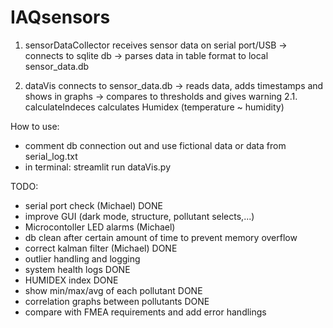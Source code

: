 # IAQsensors

1. sensorDataCollector receives sensor data on serial port/USB -> connects to sqlite db -> parses data in table format to local sensor_data.db

2. dataVis connects to sensor_data.db -> reads data, adds timestamps and shows in graphs -> compares to thresholds and gives warning
2.1. calculateIndeces calculates Humidex (temperature ~ humidity)

How to use:
- comment db connection out and use fictional data or data from serial_log.txt
- in terminal: streamlit run dataVis.py


TODO: 
- serial port check (Michael) DONE
- improve GUI (dark mode, structure, pollutant selects,...) 
- Microcontoller LED alarms (Michael)
- db clean after certain amount of time to prevent memory overflow
- correct kalman filter (Michael) DONE
- outlier handling and logging
- system health logs DONE
- HUMIDEX index DONE
- show min/max/avg of each pollutant DONE
- correlation graphs between pollutants DONE
- compare with FMEA requirements and add error handlings
